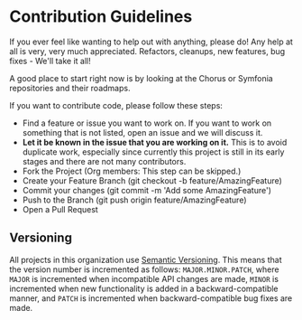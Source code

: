 # Contribution Guidelines

If you ever feel like wanting to help out with anything, please do! Any help at all is very, very much appreciated.
Refactors, cleanups, new features, bug fixes - We'll take it all!

A good place to start right now is by looking at the Chorus or Symfonia repositories and their roadmaps.

If you want to contribute code, please follow these steps:

- Find a feature or issue you want to work on. If you want to work on something that is not listed, open an issue and we will discuss it.
- **Let it be known in the issue that you are working on it.** This is to avoid duplicate work, especially since currently this project is still in its early stages and there are not many contributors.
- Fork the Project (Org members: This step can be skipped.)
- Create your Feature Branch (git checkout -b feature/AmazingFeature)
- Commit your changes (git commit -m 'Add some AmazingFeature')
- Push to the Branch (git push origin feature/AmazingFeature)
- Open a Pull Request

## Versioning

All projects in this organization use [Semantic Versioning](https://semver.org/). This means that the version number is incremented as follows: `MAJOR.MINOR.PATCH`, where `MAJOR` is incremented when incompatible API changes are made, `MINOR` is incremented when new functionality is added in a backward-compatible manner, and `PATCH` is incremented when backward-compatible bug fixes are made.
